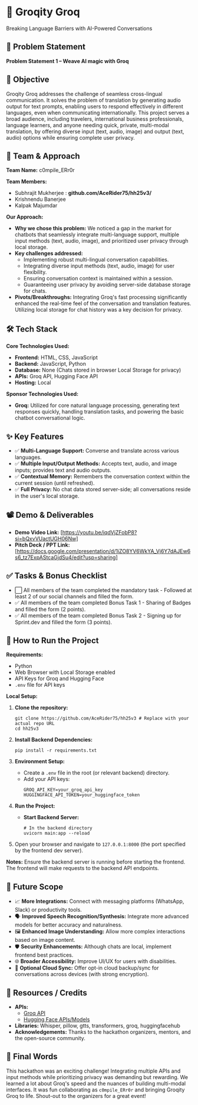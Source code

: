 # 🚀 Groqity Groq

Breaking Language Barriers with AI-Powered Conversations

## 📌 Problem Statement

**Problem Statement 1 – Weave AI magic with Groq**

## 🎯 Objective

Groqity Groq addresses the challenge of seamless cross-lingual communication. It solves the problem of translation by generating audio output for text prompts, enabling users to respond effectively in different languages, even when communicating internationally. This project serves a broad audience, including travelers, international business professionals, language learners, and anyone needing quick, private, multi-modal translation, by offering diverse input (text, audio, image) and output (text, audio) options while ensuring complete user privacy.

## 🧠 Team & Approach

**Team Name:**
c0mpile_ERr0r

**Team Members:**
*   Subhrajit Mukherjee       : **github.com/AceRider75/hh25v3/**
*   Krishnendu Banerjee
*   Kalpak Majumdar
  
**Our Approach:**
*   **Why we chose this problem:** We noticed a gap in the market for chatbots that seamlessly integrate multi-language support, multiple input methods (text, audio, image), and prioritized user privacy through local storage.
*   **Key challenges addressed:**
    *   Implementing robust multi-lingual conversation capabilities.
    *   Integrating diverse input methods (text, audio, image) for user flexibility.
    *   Ensuring conversation context is maintained within a session.
    *   Guaranteeing user privacy by avoiding server-side database storage for chats.
*   **Pivots/Breakthroughs:** Integrating Groq's fast processing significantly enhanced the real-time feel of the conversation and translation features. Utilizing local storage for chat history was a key decision for privacy.

## 🛠️ Tech Stack

**Core Technologies Used:**
*   **Frontend:** HTML, CSS, JavaScript
*   **Backend:** JavaScript, Python
*   **Database:** None (Chats stored in browser Local Storage for privacy)
*   **APIs:** Groq API, Hugging Face API 
*   **Hosting:** Local

**Sponsor Technologies Used:**
*   **Groq:** Utilized for core natural language processing, generating text responses quickly, handling translation tasks, and powering the basic chatbot conversational logic.

## ✨ Key Features

* ✅ **Multi-Language Support:** Converse and translate across various languages.
* ✅ **Multiple Input/Output Methods:** Accepts text, audio, and image inputs; provides text and audio outputs.
* ✅ **Contextual Memory:** Remembers the conversation context within the current session (until refreshed).
* ✅ **Full Privacy:** No chat data stored server-side; all conversations reside in the user's local storage.


## 📽️ Demo & Deliverables

*   **Demo Video Link:** [https://youtu.be/iqdVjZFobP8?si=bQxvVUactUGH06Nw]
*   **Pitch Deck / PPT Link:** [https://docs.google.com/presentation/d/1iZO8YV6WkYA_Vj6Y7dAJEw6s6_tz7ExpAStcaGjdSu4/edit?usp=sharing]

## ✅ Tasks & Bonus Checklist

*   ⬜ All members of the team completed the mandatory task - Followed at least 2 of our social channels and filled the form.
*   ✅ All members of the team completed Bonus Task 1 - Sharing of Badges and filled the form (2 points).
*   ✅ All members of the team completed Bonus Task 2 - Signing up for Sprint.dev and filled the form (3 points). 

## 🧪 How to Run the Project

**Requirements:**
*   Python
*   Web Browser with Local Storage enabled
*   API Keys for Groq and Hugging Face
*   `.env` file for API keys

**Local Setup:**

1.  **Clone the repository:**
    ```
    git clone https://github.com/AceRider75/hh25v3 # Replace with your actual repo URL
    cd hh25v3
    ```

2.  **Install Backend Dependencies:**
    ```
    pip install -r requirements.txt
    ```
    

4.  **Environment Setup:**
    *   Create a `.env` file in the root (or relevant backend) directory.
    *   Add your API keys:
        ```
        GROQ_API_KEY=your_groq_api_key
        HUGGINGFACE_API_TOKEN=your_huggingface_token
        ```

5.  **Run the Project:**
    *   **Start Backend Server:** 
        ```
        # In the backend directory
        uvicorn main:app --reload
        ```
6.  Open your browser and navigate to `127.0.0.1:8000` (the port specified by the frontend dev server).

**Notes:** Ensure the backend server is running before starting the frontend. The frontend will make requests to the backend API endpoints.

## 🧬 Future Scope

*   📈 **More Integrations:** Connect with messaging platforms (WhatsApp, Slack) or productivity tools.
*   🗣️ **Improved Speech Recognition/Synthesis:** Integrate more advanced models for better accuracy and naturalness.
*   🖼️ **Enhanced Image Understanding:** Allow more complex interactions based on image content.
*   🛡️ **Security Enhancements:** Although chats are local, implement frontend best practices.
*   🌐 **Broader Accessibility:** Improve UI/UX for users with disabilities.
*   💾 **Optional Cloud Sync:** Offer opt-in cloud backup/sync for conversations across devices (with strong encryption).

## 📎 Resources / Credits

*   **APIs:**
    *   [Groq API](https://console.groq.com/docs/api)
    *   [Hugging Face APIs/Models](https://huggingface.co/docs)
*   **Libraries:** Whisper, pillow, gtts, transformers, groq, huggingfacehub
*   **Acknowledgements:** Thanks to the hackathon organizers, mentors, and the open-source community.

## 🏁 Final Words

This hackathon was an exciting challenge! Integrating multiple APIs and input methods while prioritizing privacy was demanding but rewarding. We learned a lot about Groq's speed and the nuances of building multi-modal interfaces. It was fun collaborating as `c0mpile_ERr0r` and bringing Groqity Groq to life. Shout-out to the organizers for a great event!
